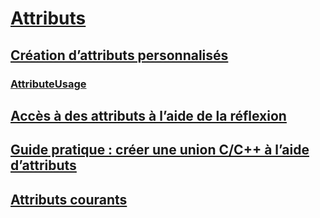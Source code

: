 # [Attributs](index.md)
## [Création d’attributs personnalisés](creating-custom-attributes.md)
### [AttributeUsage](attributeusage.md)
## [Accès à des attributs à l’aide de la réflexion](accessing-attributes-by-using-reflection.md)
## [Guide pratique : créer une union C/C++ à l’aide d’attributs](how-to-create-a-c-cpp-union-by-using-attributes.md)
## [Attributs courants](common-attributes.md)
